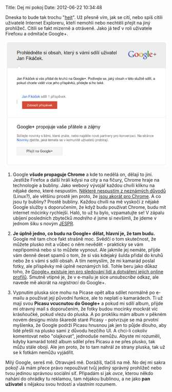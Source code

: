 Title: Dej mi pokoj
Date: 2012-06-22 10:34:48

Dneska to bude tak trochu "[hejt](http://www.1000vecicomeserou.cz/)". Už přesně vím, jak se cítí, nebo spíš cítili uživatelé Internet Exploreru, kteří nemohli nebo nechtěli přejít na jiný prohlížeč. Cítili se fakt mizerně a otráveně. Jako já teď v roli uživatele Firefoxu a odmítače Google+.

![Google+ otravuje](images/googleplus-sere.png)

1. Google **všude propaguje Chrome** a kde to nedělá on, dělají to jiní. Jestliže Firefox a další hráli kdysi na city a na fičury, Chrome hraje na technologie a bubliny. Jako webový vývojář každou chvíli kliknu na nějaké demo, které nespustím. [Některé nespustím z neznámých důvodů](http://www.playmapscube.com/) (Linux?), ale většinu prostě jen proto, že [jsou akorát pro Chrome](http://www.zdrojak.cz/clanky/soap-opera-css-prefixu-aneb-webkit-property-vladne-vsem/). A co jsou ty bubliny? Prostě bubliny. Každou chvíli na mě vyskočí z nějaké Google služby s doporučením, že když budu používat Chrome, budu mít internet mócinky rychlejší. Haló, to už tu bylo, vzpamatujte se! V zápalu ubíjení posledních zbytečků *modrého é* jsme si nevšimli, že jdeme v jednom šiku s novým [JESPR](http://blog.macich.name/1097684535-co-je-jespr.html).

2. **Je úplně jedno, co budu na Google+ dělat, hlavní je, že tam budu.** Google mě tam chce fakt strašně moc. Svědčí o tom skutečnost, že můžete plusko mít a vůbec o něm nevědět - prakticky se vám nepřipomíná nebo si to můžete vypnout. Ale jakmile jej nemáte, přijde vám denně deset spamů o tom, že si vás kdejaký šulda přidal do kruhů nebo že s vámi s sdílí obsah. A tím nemyslím, že mi kamarád poslal fotky, ale příspěvky mě úplně neznámých lidí. Tohle beru jako důkaz toho, že [Google+ existuje jen pro sledování lidí a dotváření jejich online profilů](http://www.wordtracker.com/blog/google-plus-matters). Smutně vtipné je, že v e-mailu je sice *unsubscribe* odkaz, ale navede mě akorát na *registraci* do Google+.

3. Vypnutím pluska sice mohu na Picase opět alba sdílet normálně po e-mailu a používat její původní funkce, ale to neplatí o kamarádech. Ti už mají svou **Picasu vcucnutou do Google+** a pokud mi sdílí album, přijde mi otravný mail s doporučením, že fotky budou mocinky mockrát víc krásňoučké, pokud vlezu do pluska. A po prokliku mám album v pěkném novém designu místo škaredé staré Picasy - potvrzuje se má prvotní myšlenka, že Google podrží Picasu hnusnou jak jen to půjde dlouho, aby lidé přešli na plusko sami z důvodu hezčího UI. A chci-li cokoliv komentovat nebo "olajkovat", jednoduše nemůžu. Abyste mi rozuměli, kdyby kamarád totéž album sdílel přes Picasu a ne přes plusko, tak můžu stále obojí. Ale jen proto, že to tam nahrál ze strany pluska, tak už se k fotkám nemůžu vyjádřit.

Milý Google, sereš mě. Otravuješ mě. Dorážíš, tlačíš na mě. No dej mi sakra pokoj! Já mám přece právo nepoužívat tvůj jediný správný prohlížeč nebo tvou jedinou správnou sociální síť. Připadám si jak *ovce*, kterou někdo nahání do ohrádky tu reklamou, tam nějakou bublinou, a ne jako **pan uživatel** s nějakou svou hrdostí a vlastním rozumem.